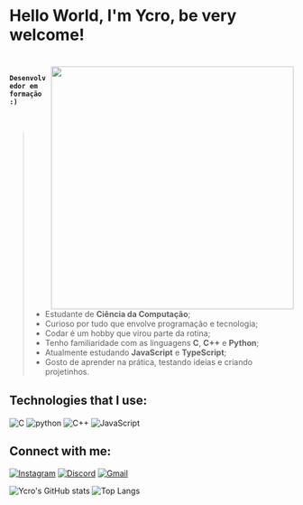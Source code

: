 # Hello World, I'm Ycro, be very welcome!
#

<img align="right" alt="" src="https://media1.tenor.com/m/pjNvammO-LQAAAAd/frieren-anime-frieren-elf.gif" width="430px">

<p><strong><code align="left">  Desenvolvedor em formação :)</code></strong></p>

<br>

> * Estudante de **Ciência da Computação**;
> * Curioso por tudo que envolve programação e tecnologia;
> * Codar é um hobby que virou parte da rotina;
> * Tenho familiaridade com as linguagens **C**, **C++** e **Python**;
> * Atualmente estudando **JavaScript** e **TypeScript**;
> * Gosto de aprender na prática, testando ideias e criando projetinhos.

<h2>Technologies that I use:</h2>

<div style="display: inline_block">
    <img align="center" alt="C" src="https://img.shields.io/badge/C-00599C?style=for-the-badge&logo=c&logoColor=white"/>
    <img align="center" alt="python" src="https://img.shields.io/badge/Python-3776AB?style=for-the-badge&logo=python&logoColor=white"/>
    <img align="center" alt="C++" src="https://img.shields.io/badge/C%2B%2B-00599C?style=for-the-badge&logo=c%2B%2B&logoColor=white"/>
    <img align="center" alt="JavaScript" src="https://img.shields.io/badge/JavaScript-F7DF1E?style=for-the-badge&logo=javascript&logoColor=black"/>
</div>

## Connect with me:

[![Instagram](https://img.shields.io/badge/Instagram-E4405F?style=for-the-badge&logo=instagram&logoColor=white)](https://www.instagram.com/ycrooxz_/)
[![Discord](https://img.shields.io/badge/Discord-7289DA?style=for-the-badge&logo=discord&logoColor=white)](https://discord.com/users/1262235513721716797)
[![Gmail](https://img.shields.io/badge/Gmail-D14836?style=for-the-badge&logo=gmail&logoColor=white)](mailto:ycromarques12@gmail.com)


![Ycro's GitHub stats](https://github-readme-stats.vercel.app/api?username=YcroMqz&show_icons=true&theme=dracula)
![Top Langs](https://github-readme-stats.vercel.app/api/top-langs/?username=YcroMqz&layout=compact&langs_count=4&theme=dracula)
